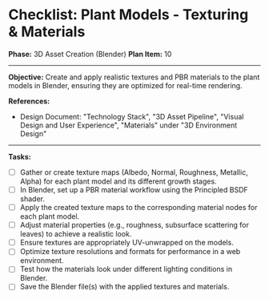 # Checklist: Plant Models - Texturing & Materials

**Phase:** 3D Asset Creation (Blender)
**Plan Item:** 10

---

**Objective:** Create and apply realistic textures and PBR materials to the plant models in Blender, ensuring they are optimized for real-time rendering.

**References:**
- Design Document: "Technology Stack", "3D Asset Pipeline", "Visual Design and User Experience", "Materials" under "3D Environment Design"

---

**Tasks:**

- [ ] Gather or create texture maps (Albedo, Normal, Roughness, Metallic, Alpha) for each plant model and its different growth stages.
- [ ] In Blender, set up a PBR material workflow using the Principled BSDF shader.
- [ ] Apply the created texture maps to the corresponding material nodes for each plant model.
- [ ] Adjust material properties (e.g., roughness, subsurface scattering for leaves) to achieve a realistic look.
- [ ] Ensure textures are appropriately UV-unwrapped on the models.
- [ ] Optimize texture resolutions and formats for performance in a web environment.
- [ ] Test how the materials look under different lighting conditions in Blender.
- [ ] Save the Blender file(s) with the applied textures and materials.
